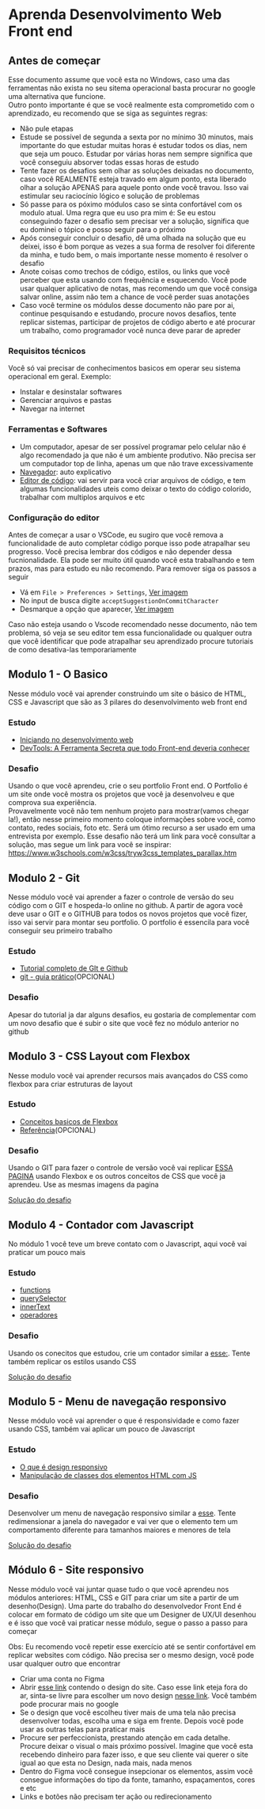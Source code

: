 # Aprenda Desenvolvimento Web Front end

## Antes de começar

Esse documento assume que você esta no Windows, caso uma das ferramentas não exista no seu sitema operacional basta procurar no google uma alternativa que funcione.\
Outro ponto importante é que se você realmente esta comprometido com o aprendizado, eu recomendo que se siga as seguintes regras:

- Não pule etapas
- Estude se possível de segunda a sexta por no mínimo 30 minutos, mais importante do que estudar muitas horas é estudar todos os dias, nem que seja um pouco. Estudar por várias horas nem sempre significa que você conseguiu absorver todas essas horas de estudo
- Tente fazer os desafios sem olhar as soluções deixadas no documento, caso você REALMENTE esteja travado em algum ponto, esta liberado olhar a solução APENAS para aquele ponto onde você travou. Isso vai estimular seu raciocínio lógico e solução de problemas
- Só passe para os póximo módulos caso se sinta confortável com os modulo atual. Uma regra que eu uso pra mim é: Se eu estou conseguindo fazer o desafio sem precisar ver a solução, significa que eu dominei o tópico e posso seguir para o próximo
- Após conseguir concluir o desafio, dê uma olhada na solução que eu deixei, isso é bom porque as vezes a sua forma de resolver foi diferente da minha, e tudo bem, o mais importante nesse momento é resolver o desafio
- Anote coisas como trechos de código, estilos, ou links que você perceber que esta usando com frequência e esquecendo. Você pode usar qualquer aplicativo de notas, mas recomendo um que você consiga salvar online, assim não tem a chance de você perder suas anotações
- Caso você termine os módulos desse documento não pare por ai, continue pesquisando e estudando, procure novos desafios, tente replicar sistemas, participar de projetos de código aberto e até procurar um trabalho, como programador você nunca deve parar de apreder

### Requisitos técnicos

Você só vai precisar de conhecimentos basicos em operar seu sistema operacional em geral. Exemplo: 

- Instalar e desinstalar softwares
- Gerenciar arquivos e pastas
- Navegar na internet

### Ferramentas e Softwares

- Um computador, apesar de ser possível programar pelo celular não é algo recomendado ja que não é um ambiente produtivo. Não precisa ser um computador top de linha, apenas um que não trave excessivamente
- [Navegador](https://www.google.com/intl/pt-BR/chrome/): auto explicativo
- [Editor de código](https://code.visualstudio.com/): vai servir para você criar arquivos de código, e tem algumas funcionalidades uteis como deixar o texto do código colorido, trabalhar com multiplos arquivos e etc

### Configuração do editor

Antes de começar a usar o VSCode, eu sugiro que você remova a funcionalidade de auto completar código porque isso pode atrapalhar seu progresso. Você precisa lembrar dos códigos e não depender dessa fucnionalidade. Ela pode ser muito útil quando você esta trabalhando e tem prazos, mas para estudo eu não recomendo. Para remover siga os passos a seguir

- Vá em `File > Preferences > Settings`, [Ver imagem](https://github.com/RodrigoWebDev/frontend-school/assets/30677819/6f24dfb5-6554-4b44-b799-049078444e11)
- No input de busca digite `acceptSuggestionOnCommitCharacter`
- Desmarque a opção que aparecer, [Ver imagem](https://github.com/RodrigoWebDev/frontend-school/assets/30677819/824e2aae-8f80-457f-8f19-48d28c1312bb)

Caso não esteja usando o Vscode recomendado nesse documento, não tem problema, só veja se seu editor tem essa funcionalidade ou qualquer outra que você identificar que pode atrapalhar seu aprendizado procure tutoriais de como desativa-las  temporariamente

## Modulo 1 - O Basico

Nesse módulo você vai aprender construindo um site o básico de HTML, CSS e Javascript que são as 3 pilares do desenvolvimento web front end

### Estudo

- [Iniciando no desenvolvimento web](https://developer.mozilla.org/pt-BR/docs/Learn/Getting_started_with_the_web/Installing_basic_software)
- [DevTools: A Ferramenta Secreta que todo Front-end deveria conhecer](https://www.youtube.com/watch?v=4TvNPKO0l-k)

### Desafio

Usando o que você aprendeu, crie o seu portfolio Front end. O Portfolio é um site onde você mostra os projetos que você ja desenvolveu e que comprova sua experiência.\
Provavelmente você não tem nenhum projeto para mostrar(vamos chegar la!), então nesse primeiro momento coloque informações sobre você, como contato, redes sociais, foto etc. Será um ótimo recurso a ser usado em uma entrevista por exemplo. Esse desafio não terá um link para você consultar a solução, mas segue um link para você se inspirar: https://www.w3schools.com/w3css/tryw3css_templates_parallax.htm

## Modulo 2 - Git

Nesse módulo você vai aprender a fazer o controle de versão do seu código com o GIT e hospeda-lo online no github. A partir de agora você deve usar o GIT e o GITHUB para todos os novos projetos que você fizer, isso vai servir para montar seu portfolio. O portfolio é essencila para você conseguir seu primeiro trabalho

### Estudo

- [Tutorial completo de GIt e Github](https://www.youtube.com/watch?v=kB5e-gTAl_s)
- [git - guia prático](https://rogerdudler.github.io/git-guide/index.pt_BR.html)(OPCIONAL)

### Desafio

Apesar do tutorial ja dar alguns desafios, eu gostaria de complementar com um novo desafio que é subir o site que você fez no módulo anterior no github

## Modulo 3 - CSS Layout com Flexbox

Nesse modulo você vai aprender recursos mais avançados do CSS como flexbox para criar estruturas de layout

### Estudo

- [Conceitos basicos de Flexbox](https://developer.mozilla.org/pt-BR/docs/Web/CSS/CSS_Flexible_Box_Layout/Basic_Concepts_of_Flexbox)
- [Referência](https://origamid.com/projetos/flexbox-guia-completo/)(OPCIONAL)

### Desafio

Usando o GIT para fazer o controle de versão você vai replicar [ESSA PAGINA](https://codepen.io/RodrigoWebDev/full/wvmVxmZ) usando Flexbox e os outros conceitos de CSS que você ja aprendeu. Use as mesmas imagens da pagina

[Solução do desafio](https://codepen.io/RodrigoWebDev/pen/wvmVxmZ?editors=0100)

## Modulo 4 - Contador com Javascript

No módulo 1 você teve um breve contato com o Javascript, aqui você vai praticar um pouco mais

### Estudo

- [functions](https://www.w3schools.com/js/js_functions.asp)
- [querySelector](https://www.w3schools.com/jsref/met_document_queryselector.asp)
- [innerText](https://www.w3schools.com/jsref/prop_node_innertext.asp)
- [operadores](https://www.w3schools.com/js/js_operators.asp)

### Desafio

Usando os conecitos que estudou, crie um contador similar a [esse:](https://codepen.io/RodrigoWebDev/full/NWYggeG). Tente também replicar os estilos usando CSS

[Solução do desafio](https://codepen.io/RodrigoWebDev/pen/NWYggeG)

## Modulo 5 - Menu de navegação responsivo

Nesse módulo você vai aprender o que é responsividade e como fazer usando CSS, também vai aplicar um pouco de Javascript

### Estudo

- [O que é design responsivo](https://developer.mozilla.org/pt-BR/docs/Learn/CSS/CSS_layout/Responsive_Design)
- [Manipulação de classes dos elementos HTML com JS](https://www.w3schools.com/jsref/prop_element_classlist.asp)

### Desafio

Desenvolver um menu de navegação responsivo similar a [esse](https://codepen.io/RodrigoWebDev/full/RwKBJyW). Tente redimensionar a janela do navegador e vai ver que o elemento tem um comportamento diferente para tamanhos maiores e menores de tela

[Solução do desafio](https://codepen.io/RodrigoWebDev/pen/RwKBJyW?editors=0010)

## Módulo 6 - Site responsivo

Nesse módulo você vai juntar quase tudo o que você aprendeu nos módulos anteriores: HTML, CSS e GIT para criar um site a partir de um desenho(Design). Uma parte do trabalho do desenvolvedor Front End é colocar em formato de código um site que um Designer de UX/UI desenhou e é isso que você vai praticar nesse módulo, segue o passo a passo para começar

Obs: Eu recomendo você repetir esse exercício até se sentir confortável em replicar websites com código. Não precisa ser o mesmo design, você pode usar qualquer outro que encontrar

- Criar uma conta no Figma
- Abrir [esse link](https://www.figma.com/file/5kvVZQrSXWO8SB4LPBakfr/homepage-(Community)?type=design&node-id=0-405&t=RJLoV2BBuC2XbRPH-0) contendo o design do site. Caso esse link eteja fora do ar, sinta-se livre para escolher um novo design [nesse link](https://www.uxcrush.com/figma-website-templates/). Você também pode procurar mais no google
- Se o design que você escolheu tiver mais de uma tela não precisa desenvolver todas, escolha uma e siga em frente. Depois você pode usar as outras telas para praticar mais
- Procure ser perfeccionista, prestando atenção em cada detalhe. Procure deixar o visual o mais próximo possível. Imagine que você esta recebendo dinheiro para fazer isso, e que seu cliente vai querer o site igual ao que esta no Design, nada mais, nada menos
- Dentro do Figma você consegue insepcionar os elementos, assim você consegue informações do tipo da fonte, tamanho, espaçamentos, cores e etc
- Links e botões não precisam ter ação ou redirecionamento
